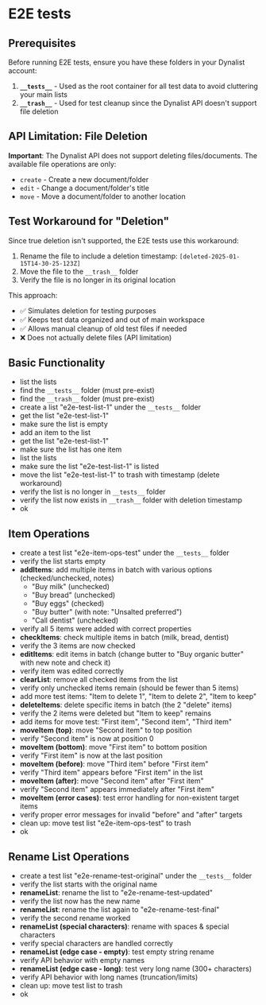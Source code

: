 # E2E tests

## Prerequisites

Before running E2E tests, ensure you have these folders in your Dynalist account:

1. **`__tests__`** - Used as the root container for all test data to avoid cluttering your main lists
2. **`__trash__`** - Used for test cleanup since the Dynalist API doesn't support file deletion

## API Limitation: File Deletion

**Important**: The Dynalist API does not support deleting files/documents. The available file operations are only:
- `create` - Create a new document/folder
- `edit` - Change a document/folder's title  
- `move` - Move a document/folder to another location

## Test Workaround for "Deletion"

Since true deletion isn't supported, the E2E tests use this workaround:
1. Rename the file to include a deletion timestamp: `[deleted-2025-01-15T14-30-25-123Z]`
2. Move the file to the `__trash__` folder
3. Verify the file is no longer in its original location

This approach:
- ✅ Simulates deletion for testing purposes
- ✅ Keeps test data organized and out of main workspace
- ✅ Allows manual cleanup of old test files if needed
- ❌ Does not actually delete files (API limitation)

## Basic Functionality

 - list the lists
 - find the `__tests__` folder (must pre-exist)
 - find the `__trash__` folder (must pre-exist)
 - create a list "e2e-test-list-1" under the `__tests__` folder
 - get the list "e2e-test-list-1"
 - make sure the list is empty
 - add an item to the list
 - get the list "e2e-test-list-1"
 - make sure the list has one item
 - list the lists
 - make sure the list "e2e-test-list-1" is listed
 - move the list "e2e-test-list-1" to trash with timestamp (delete workaround)
 - verify the list is no longer in `__tests__` folder
 - verify the list now exists in `__trash__` folder with deletion timestamp
 - ok

## Item Operations

 - create a test list "e2e-item-ops-test" under the `__tests__` folder
 - verify the list starts empty
 - **addItems**: add multiple items in batch with various options (checked/unchecked, notes)
   - "Buy milk" (unchecked)
   - "Buy bread" (unchecked) 
   - "Buy eggs" (checked)
   - "Buy butter" (with note: "Unsalted preferred")
   - "Call dentist" (unchecked)
 - verify all 5 items were added with correct properties
 - **checkItems**: check multiple items in batch (milk, bread, dentist)
 - verify the 3 items are now checked
 - **editItems**: edit items in batch (change butter to "Buy organic butter" with new note and check it)
 - verify item was edited correctly
 - **clearList**: remove all checked items from the list
 - verify only unchecked items remain (should be fewer than 5 items)
 - add more test items: "Item to delete 1", "Item to delete 2", "Item to keep"  
 - **deleteItems**: delete specific items in batch (the 2 "delete" items)
 - verify the 2 items were deleted but "Item to keep" remains
 - add items for move test: "First item", "Second item", "Third item"
 - **moveItem (top)**: move "Second item" to top position
 - verify "Second item" is now at position 0
 - **moveItem (bottom)**: move "First item" to bottom position  
 - verify "First item" is now at the last position
 - **moveItem (before)**: move "Third item" before "First item"
 - verify "Third item" appears before "First item" in the list
 - **moveItem (after)**: move "Second item" after "First item" 
 - verify "Second item" appears immediately after "First item"
 - **moveItem (error cases)**: test error handling for non-existent target items
 - verify proper error messages for invalid "before" and "after" targets
 - clean up: move test list "e2e-item-ops-test" to trash
 - ok

## Rename List Operations

 - create a test list "e2e-rename-test-original" under the `__tests__` folder
 - verify the list starts with the original name
 - **renameList**: rename the list to "e2e-rename-test-updated"
 - verify the list now has the new name
 - **renameList**: rename the list again to "e2e-rename-test-final"
 - verify the second rename worked
 - **renameList (special characters)**: rename with spaces & special characters
 - verify special characters are handled correctly
 - **renameList (edge case - empty)**: test empty string rename
 - verify API behavior with empty names
 - **renameList (edge case - long)**: test very long name (300+ characters)
 - verify API behavior with long names (truncation/limits)
 - clean up: move test list to trash
 - ok
